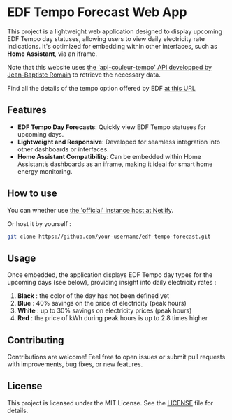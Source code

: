 # EDF Tempo Forecast Web App

This project is a lightweight web application designed to display upcoming EDF Tempo day statuses, allowing users to view daily electricity rate indications. It's optimized for embedding within other interfaces, such as **Home Assistant**, via an iframe.

Note that this website uses [the 'api-couleur-tempo' API developped by Jean-Baptiste Romain](https://www.api-couleur-tempo.fr/) to retrieve the necessary data.

Find all the details of the tempo option offered by EDF [at this URL](https://particulier.edf.fr/fr/accueil/gestion-contrat/options/tempo/details.html)

## Features

- **EDF Tempo Day Forecasts**: Quickly view EDF Tempo statuses for upcoming days.
- **Lightweight and Responsive**: Developed for seamless integration into other dashboards or interfaces.
- **Home Assistant Compatibility**: Can be embedded within Home Assistant’s dashboards as an iframe, making it ideal for smart home energy monitoring.

## How to use

You can whether use [the 'official' instance host at Netlify](https://tempo-days.netlify.app/).

Or host it by yourself :

```bash
git clone https://github.com/your-username/edf-tempo-forecast.git
   ```

## Usage

Once embedded, the application displays EDF Tempo day types for the upcoming days (see below), providing insight into daily electricity rates :

1. **Black** : the color of the day has not been defined yet
2. **Blue** : 40% savings on the price of electricity (peak hours)
3. **White** : up to 30% savings on electricity prices (peak hours)
4. **Red** : the price of kWh during peak hours is up to 2.8 times higher

## Contributing

Contributions are welcome! Feel free to open issues or submit pull requests with improvements, bug fixes, or new features.

## License

This project is licensed under the MIT License. See the [LICENSE](https://github.com/Truiteseche/edf-tempo-forecast/blob/main/LICENSE) file for details.
